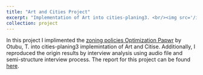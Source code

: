 ```yaml
---
title: "Art and Cities Project"
excerpt: "Implementation of Art into cities-planing3. <br/><img src='/images/Arts and Cities.jpg'>"
collection: project
---
```


In this project I implimented the [zoning policies Optimization Papwr](https://papers.ssrn.com/sol3/papers.cfm?abstract_id=1439742) by Otubu, T. into cities-planing3 implemintation of Art and Citise. Additionally, I reproduced the origin results by interview analysis using audio file and semi-structure interview process. The report for this project can be found [here](https://www.academia.edu/126656957/Report_Arts_and_Cities/cities-planing3). 
